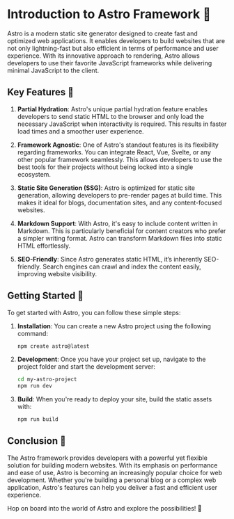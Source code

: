 # Introduction to Astro Framework 🚀

Astro is a modern static site generator designed to create fast and optimized web applications. It enables developers to build websites that are not only lightning-fast but also efficient in terms of performance and user experience. With its innovative approach to rendering, Astro allows developers to use their favorite JavaScript frameworks while delivering minimal JavaScript to the client.

## Key Features 🌟

1. **Partial Hydration**:
   Astro's unique partial hydration feature enables developers to send static HTML to the browser and only load the necessary JavaScript when interactivity is required. This results in faster load times and a smoother user experience.

2. **Framework Agnostic**:
   One of Astro's standout features is its flexibility regarding frameworks. You can integrate React, Vue, Svelte, or any other popular framework seamlessly. This allows developers to use the best tools for their projects without being locked into a single ecosystem.

3. **Static Site Generation (SSG)**:
   Astro is optimized for static site generation, allowing developers to pre-render pages at build time. This makes it ideal for blogs, documentation sites, and any content-focused websites.

4. **Markdown Support**:
   With Astro, it's easy to include content written in Markdown. This is particularly beneficial for content creators who prefer a simpler writing format. Astro can transform Markdown files into static HTML effortlessly.

5. **SEO-Friendly**:
   Since Astro generates static HTML, it’s inherently SEO-friendly. Search engines can crawl and index the content easily, improving website visibility.

## Getting Started 🌱

To get started with Astro, you can follow these simple steps:

1. **Installation**:
   You can create a new Astro project using the following command:
   ```bash
   npm create astro@latest
   ```

2. **Development**:
   Once you have your project set up, navigate to the project folder and start the development server:
   ```bash
   cd my-astro-project
   npm run dev
   ```

3. **Build**:
   When you're ready to deploy your site, build the static assets with:
   ```bash
   npm run build
   ```

## Conclusion 🎉

The Astro framework provides developers with a powerful yet flexible solution for building modern websites. With its emphasis on performance and ease of use, Astro is becoming an increasingly popular choice for web development. Whether you're building a personal blog or a complex web application, Astro's features can help you deliver a fast and efficient user experience. 

Hop on board into the world of Astro and explore the possibilities! 🌌

